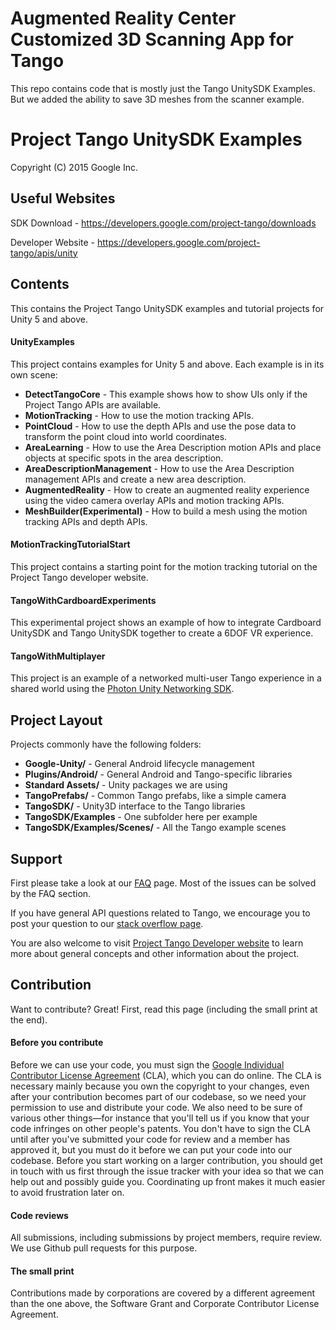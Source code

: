 Augmented Reality Center Customized 3D Scanning App for Tango
=============================================================

This repo contains code that is mostly just the Tango UnitySDK Examples. But we added the ability to save 3D meshes from the scanner example.

Project Tango UnitySDK Examples
===========================================
Copyright (C) 2015 Google Inc.


Useful Websites
---------------
SDK Download - https://developers.google.com/project-tango/downloads

Developer Website - https://developers.google.com/project-tango/apis/unity


Contents
--------
This contains the Project Tango UnitySDK examples and tutorial projects for Unity 5 and above.


#### UnityExamples
This project contains examples for Unity 5 and above.  Each example is in its own scene:
* **DetectTangoCore** - This example shows how to show UIs only if the Project Tango APIs are available.
* **MotionTracking** - How to use the motion tracking APIs.
* **PointCloud** - How to use the depth APIs and use the pose data to transform the point cloud into world coordinates.
* **AreaLearning** - How to use the Area Description motion APIs and place objects at specific spots in the area description. 
* **AreaDescriptionManagement** - How to use the Area Description management APIs and create a new area description.
* **AugmentedReality** - How to create an augmented reality experience using the video camera overlay APIs and motion tracking APIs.
* **MeshBuilder(Experimental)** - How to build a mesh using the motion tracking APIs and depth APIs.


#### MotionTrackingTutorialStart
This project contains a starting point for the motion tracking tutorial on the Project Tango developer website.

#### TangoWithCardboardExperiments
This experimental project shows an example of how to integrate Cardboard UnitySDK and Tango UnitySDK together to create a 6DOF VR experience.

#### TangoWithMultiplayer
This project is an example of a networked multi-user Tango experience in a shared world using the [Photon Unity Networking SDK](https://www.photonengine.com/en/PUN).

Project Layout
--------------
Projects commonly have the following folders:
* **Google-Unity/** - General Android lifecycle management
* **Plugins/Android/** - General Android and Tango-specific libraries
* **Standard Assets/** - Unity packages we are using
* **TangoPrefabs/** - Common Tango prefabs, like a simple camera
* **TangoSDK/** - Unity3D interface to the Tango libraries
* **TangoSDK/Examples** - One subfolder here per example
* **TangoSDK/Examples/Scenes/** - All the Tango example scenes


Support
-------
First please take a look at our [FAQ](http://stackoverflow.com/questions/tagged/google-project-tango?sort=faq&amp;pagesize=50) page. Most of the issues can be solved by the FAQ section.

If you have general API questions related to Tango, we encourage you to post your question to our [stack overflow page](http://stackoverflow.com/questions/tagged/google-project-tango).

You are also welcome to visit [Project Tango Developer website](https://developers.google.com/project-tango/) to learn more about general concepts and other information about the project.


Contribution
------------
Want to contribute? Great! First, read this page (including the small print at the end).

#### Before you contribute
Before we can use your code, you must sign the
[Google Individual Contributor License Agreement](https://developers.google.com/open-source/cla/individual?csw=1)
(CLA), which you can do online. The CLA is necessary mainly because you own the
copyright to your changes, even after your contribution becomes part of our
codebase, so we need your permission to use and distribute your code. We also
need to be sure of various other things—for instance that you'll tell us if you
know that your code infringes on other people's patents. You don't have to sign
the CLA until after you've submitted your code for review and a member has
approved it, but you must do it before we can put your code into our codebase.
Before you start working on a larger contribution, you should get in touch with
us first through the issue tracker with your idea so that we can help out and
possibly guide you. Coordinating up front makes it much easier to avoid
frustration later on.

#### Code reviews
All submissions, including submissions by project members, require review. We
use Github pull requests for this purpose.

#### The small print
Contributions made by corporations are covered by a different agreement than
the one above, the Software Grant and Corporate Contributor License Agreement.
